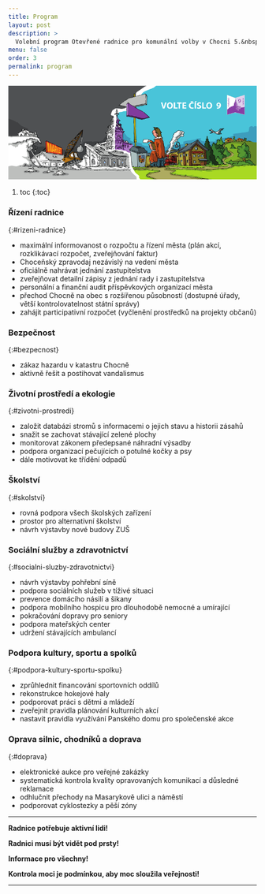 ```yaml
---
title: Program
layout: post
description: >
  Volební program Otevřené radnice pro komunální volby v Chocni 5.&nbsp;a&nbsp;6.&nbsp;října&nbsp;2018
menu: false
order: 3
permalink: program
---
```


![](/assets/img/karikatura.png)

1. toc
{:toc}

### Řízení radnice
{:#rizeni-radnice}

 - maximální informovanost o rozpočtu a řízení města (plán akcí, rozklikávací rozpočet, zveřejňování faktur)
 - Choceňský zpravodaj nezávislý na vedení města
 - oficiálně nahrávat jednání zastupitelstva
 - zveřejňovat detailní zápisy z jednání rady i zastupitelstva
 - personální a finanční audit příspěvkových organizací města
 - přechod Chocně na obec s rozšířenou působností (dostupné úřady, větší kontrolovatelnost státní správy)
 - zahájit participativní rozpočet (vyčlenění prostředků na projekty občanů)

### Bezpečnost
{:#bezpecnost}
 - zákaz hazardu v katastru Chocně
 - aktivně řešit a postihovat vandalismus

### Životní prostředí a ekologie
{:#zivotni-prostredi}
 - založit databázi stromů s informacemi o jejich stavu a historii zásahů
 - snažit se zachovat stávající zelené plochy
 - monitorovat zákonem předepsané náhradní výsadby
 - podpora organizací pečujících o potulné kočky a psy
 - dále motivovat ke třídění odpadů

### Školství
{:#skolstvi}
 - rovná podpora všech školských zařízení
 - prostor pro alternativní školství
 - návrh výstavby nové budovy ZUŠ

### Sociální služby a zdravotnictví
{:#socialni-sluzby-zdravotnictvi}
 - návrh výstavby pohřební síně
 - podpora sociálních služeb v tíživé situaci
 - prevence domácího násilí a šikany
 - podpora mobilního hospicu pro dlouhodobě nemocné a umírající
 - pokračování dopravy pro seniory
 - podpora mateřských center
 - udržení stávajících ambulancí

### Podpora kultury, sportu a spolků
{:#podpora-kultury-sportu-spolku}
 - zprůhlednit financování sportovních oddílů
 - rekonstrukce hokejové haly
 - podporovat práci s dětmi a mládeží
 - zveřejnit pravidla plánování kulturních akcí
 - nastavit pravidla využívání Panského domu pro společenské akce

### Oprava silnic, chodníků a doprava
{:#doprava}
 - elektronické aukce pro veřejné zakázky
 - systematická kontrola kvality opravovaných komunikací a důsledné reklamace
 - odhlučnit přechody na Masarykově ulici a náměstí
 - podporovat cyklostezky a pěší zóny

---

__Radnice potřebuje aktivní lidi!__

__Radnici musí být vidět pod prsty!__

__Informace pro všechny!__

__Kontrola moci je podmínkou, aby moc sloužila veřejnosti!__

---
